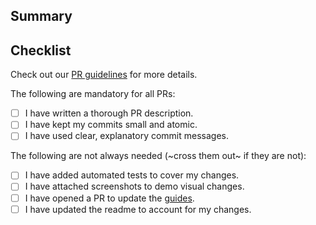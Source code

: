 ## Summary

<!--
  Please include a summary of your changes, along with any useful context.

  You're encouraged to include screenshots in case of visual changes.

  If needed, you can reference other PRs or issues here with #ISSUE-NUMBER.
-->

## Checklist

Check out our [PR guidelines](https://github.com/solidusio/solidus/blob/master/CONTRIBUTING.md#pull-request-guidelines) for more details.

The following are mandatory for all PRs:

- [ ] I have written a thorough PR description.
- [ ] I have kept my commits small and atomic.
- [ ] I have used clear, explanatory commit messages.

The following are not always needed (~cross them out~ if they are not):

- [ ] I have added automated tests to cover my changes.
- [ ] I have attached screenshots to demo visual changes.
- [ ] I have opened a PR to update the [guides](https://github.com/solidusio/edgeguides).
- [ ] I have updated the readme to account for my changes.
